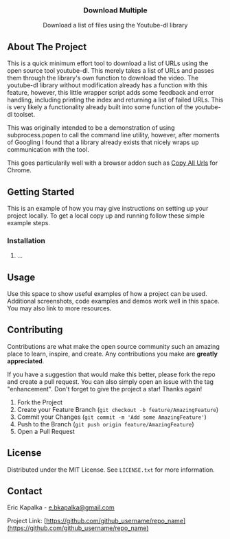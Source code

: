 <h3 align="center">Download Multiple</h3>

<p align="center">
    Download a list of files using the Youtube-dl library
</p>



<!-- ABOUT THE PROJECT -->
## About The Project

This is a quick minimum effort tool to download a list of URLs
using the open source tool youtube-dl.  This merely takes a list
of URLs and passes them through the library's own function to
download the video.  The youtube-dl library without modification
already has a function with this feature, however, this little
wrapper script adds some feedback and error handling, including
printing the index and returning a list of failed URLs.  This
is very likely a functionality already built into some function
of the youtube-dl toolset.

This was originally intended to be a demonstration of using
subprocess.popen to call the command line utility, however, 
after moments of Googling I found that a library already
exists that nicely wraps up communication with the tool.

This goes particularily well with a browser addon
such as 
[Copy All Urls](https://chrome.google.com/webstore/detail/copy-all-urls/djdmadneanknadilpjiknlnanaolmbfk?hl=en) 
for Chrome.


<!-- GETTING STARTED -->
## Getting Started

This is an example of how you may give instructions on setting up your project locally.
To get a local copy up and running follow these simple example steps.


### Installation

1. ...



<!-- USAGE EXAMPLES -->
## Usage

Use this space to show useful examples of how a project can be used. Additional screenshots, code examples and demos work well in this space. You may also link to more resources.




<!-- CONTRIBUTING -->
## Contributing

Contributions are what make the open source community such an amazing place to learn, inspire, and create. Any contributions you make are **greatly appreciated**.

If you have a suggestion that would make this better, please fork the repo and create a pull request. You can also simply open an issue with the tag "enhancement".
Don't forget to give the project a star! Thanks again!

1. Fork the Project
2. Create your Feature Branch (`git checkout -b feature/AmazingFeature`)
3. Commit your Changes (`git commit -m 'Add some AmazingFeature'`)
4. Push to the Branch (`git push origin feature/AmazingFeature`)
5. Open a Pull Request


<!-- LICENSE -->
## License

Distributed under the MIT License. See `LICENSE.txt` for more information.


<!-- CONTACT -->
## Contact

Eric Kapalka - e.bkapalka@gmail.com

Project Link: [https://github.com/github_username/repo_name](https://github.com/github_username/repo_name)
